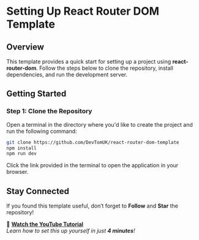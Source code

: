# Setting Up React Router DOM Template

## Overview

This template provides a quick start for setting up a project using **react-router-dom**. Follow the steps below to clone the repository, install dependencies, and run the development server.

## Getting Started

### Step 1: Clone the Repository
Open a terminal in the directory where you'd like to create the project and run the following command:


```bash
git clone https://github.com/DevTomUK/react-router-dom-template
npm install
npm run dev
```
Click the link provided in the terminal to open the application in your browser.

## Stay Connected
If you found this template useful, don’t forget to **Follow** and **Star** the repository!

🎥 **[Watch the YouTube Tutorial](https://www.youtube.com/watch?v=4QD2DEA0AZs)**  
*Learn how to set this up yourself in just **4 minutes**!*
